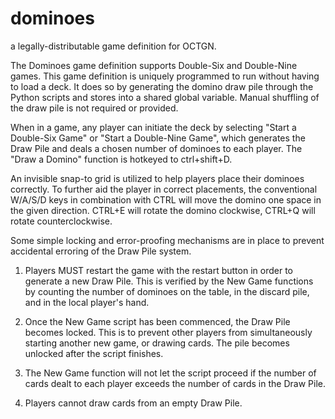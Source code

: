 dominoes
========

a legally-distributable game definition for OCTGN.

The Dominoes game definition supports Double-Six and Double-Nine games.  This game definition is uniquely programmed to run without having to load a deck.  It does so by generating the domino draw pile through the Python scripts and stores into a shared global variable.  Manual shuffling of the draw pile is not required or provided.

When in a game, any player can initiate the deck by selecting "Start a Double-Six Game" or "Start a Double-Nine Game", which generates the Draw Pile and deals a chosen number of dominoes to each player.  The "Draw a Domino" function is hotkeyed to ctrl+shift+D.

An invisible snap-to grid is utilized to help players place their dominoes correctly.  To further aid the player in correct placements, the conventional W/A/S/D keys in combination with CTRL will move the domino one space in the given direction.  CTRL+E will rotate the domino clockwise, CTRL+Q will rotate counterclockwise.

Some simple locking and error-proofing mechanisms are in place to prevent accidental erroring of the Draw Pile system.

1) Players MUST restart the game with the restart button in order to generate a new Draw Pile.  This is verified by the New Game functions by counting the number of dominoes on the table, in the discard pile, and in the local player's hand.

2) Once the New Game script has been commenced, the Draw Pile becomes locked.  This is to prevent other players from simultaneously starting another new game, or drawing cards.  The pile becomes unlocked after the script finishes.

3) The New Game function will not let the script proceed if the number of cards dealt to each player exceeds the number of cards in the Draw Pile.

4) Players cannot draw cards from an empty Draw Pile.